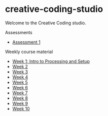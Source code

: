 # creative-coding-studio
Welcome to the Creative Coding studio.

Assessments
  - [Assessment 1](https://github.com/melaniehuang/creative-coding-studio/blob/master/course-material/assignments.md)
  
Weekly course material
  - [Week 1: Intro to Processing and Setup](http://yahoo.com/)
  - [Week 2](http://yahoo.com/)
  - [Week 3](http://yahoo.com/)
  - [Week 4](http://yahoo.com/)
  - [Week 5](http://yahoo.com/)
  - [Week 6](http://yahoo.com/)
  - [Week 7](http://yahoo.com/)
  - [Week 8](http://yahoo.com/)
  - [Week 9](http://yahoo.com/)
  - [Week 10](http://yahoo.com/)
